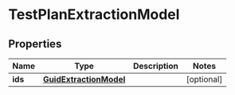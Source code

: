 
# TestPlanExtractionModel

## Properties
| Name | Type | Description | Notes |
| ------------ | ------------- | ------------- | ------------- |
| **ids** | [**GuidExtractionModel**](GuidExtractionModel.md) |  |  [optional] |



